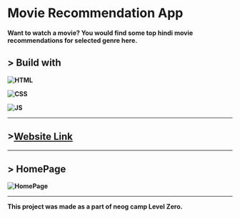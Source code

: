 # <strong>Movie Recommendation App<strong>
Want to watch a movie? You would find some top hindi movie recommendations for selected genre here.

## <strong>> Build with
![HTML](https://img.shields.io/badge/HTML5-E34F26?style=for-the-badge&logo=html5&logoColor=white)

![CSS](https://img.shields.io/badge/CSS3-1572B6?style=for-the-badge&logo=css3&logoColor=white)

![JS](https://img.shields.io/badge/-ReactJs-61DAFB?logo=react&logoColor=white&style=for-the-badge)

---

## >[Website Link](https://h588zl.csb.app/)

---

## > HomePage

![HomePage](https://user-images.githubusercontent.com/102407237/212744239-59115376-9162-4919-81b9-5130ac5d2d16.png)

---

**This project was made as a part of neog camp Level Zero.**
